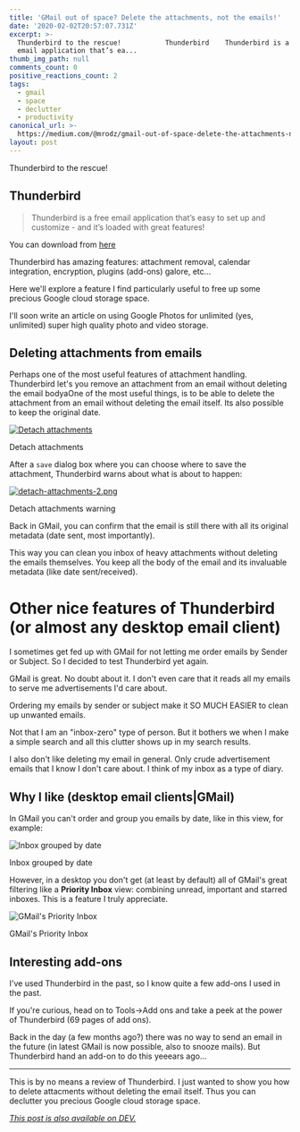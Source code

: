 ```yaml
---
title: 'GMail out of space? Delete the attachments, not the emails!'
date: '2020-02-02T20:57:07.731Z'
excerpt: >-
  Thunderbird to the rescue!           Thunderbird    Thunderbird is a free
  email application that’s ea...
thumb_img_path: null
comments_count: 0
positive_reactions_count: 2
tags:
  - gmail
  - space
  - declutter
  - productivity
canonical_url: >-
  https://medium.com/@mrodz/gmail-out-of-space-delete-the-attachments-not-the-emails-d6ea01bebd5e
layout: post
---
```

Thunderbird to the rescue!

## Thunderbird

> Thunderbird is a free email application that’s easy to set up and customize - and it’s loaded with great features!

You can download from [here](https://www.thunderbird.net)

Thunderbird has amazing features: attachment removal, calendar integration, encryption, plugins (add-ons) galore, etc...

Here we'll explore a feature I find particularly useful to free up some precious Google cloud storage space.

I'll soon write an article on using Google Photos for unlimited (yes, unlimited) super high quality photo and video storage.

## Deleting attachments from emails

Perhaps one of the most useful features of attachment handling. Thunderbird let's you remove an attachment from an email without deleting the email bodyaOne of the most useful things, is to be able to delete the attachment from an email without deleting the email itself. Its also possible to keep the original date.

[![Detach attachments](https://i.postimg.cc/GmcH1Mj3/detach-attachments.png)](https://postimg.cc/SJvy6f5H)
<figcaption>Detach attachments</figcaption>

After a 
`save`
 dialog box where you can choose where to save the attachment, Thunderbird warns about what is about to happen:

[![detach-attachments-2.png](https://i.postimg.cc/WzhwSNhK/detach-attachments-2.png)](https://postimg.cc/wRYNjd5c)
<figcaption>Detach attachments warning</figcaption>

Back in GMail, you can confirm that the email is still there with all its original metadata (date sent, most importantly).

This way you can clean you inbox of heavy attachments without deleting the emails themselves. You keep all the body of the email and its invaluable metadata (like date sent/received).

# Other nice features of Thunderbird (or almost any desktop email client)

I sometimes get fed up with GMail for not letting me order emails by Sender or Subject. So I decided to test Thunderbird yet again.

GMail is great. No doubt about it. I don't even care that it reads all my emails to serve me advertisements I'd care about.

Ordering my emails by sender or subject make it SO MUCH EASIER to clean up unwanted emails.

Not that I am an "inbox-zero" type of person. But it bothers we when I make a simple search and all this clutter shows up in my search results.

I also don't like deleting my email in general. Only crude advertisement emails that I know I don't care about. I think of my inbox as a type of diary.

## Why I like (desktop email clients|GMail)

In GMail you can't order and group you emails by date, like in this view, for example:

![Inbox grouped by date](https://i.postimg.cc/zGSW5YrQ/inbox-grouped-by-date.png)
<figcaption>Inbox grouped by date</figcaption>

However, in a desktop you don't get (at least by default) all of GMail's great filtering like a **Priority Inbox** view: combining unread, important and starred inboxes. This is a feature I truly appreciate.

![GMail's Priority Inbox](https://i.postimg.cc/4dzQSL5v/priority-inbox.png)
<figcaption>GMail's Priority Inbox</figcaption>

## Interesting add-ons

I've used Thunderbird in the past, so I know quite a few add-ons I used in the past.

If you're curious, head on to Tools->Add ons and take a peek at the power of Thunderbird (69 pages of add ons).

Back in the day (a few months ago?) there was no way to send an email in the future (in latest GMail is now possible, also to snooze mails). But Thunderbird hand an add-on to do this yeeears ago...

<hr />

This is by no means a review of Thunderbird. I just wanted to show you how to delete attacments without deleting the email itself. Thus you can declutter you precious Google cloud storage space.


*[This post is also available on DEV.](https://dev.to/michrodz/gmail-our-of-space-delete-the-attachments-not-the-emails-41bn)*


<script>
const parent = document.getElementsByTagName('head')[0];
const script = document.createElement('script');
script.type = 'text/javascript';
script.src = 'https://cdnjs.cloudflare.com/ajax/libs/iframe-resizer/4.1.1/iframeResizer.min.js';
script.charset = 'utf-8';
script.onload = function() {
    window.iFrameResize({}, '.liquidTag');
};
parent.appendChild(script);
</script>    
